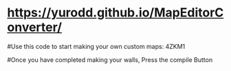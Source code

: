 # https://yurodd.github.io/MapEditorConverter/


#Use this code to start making your own custom maps: 4ZKM1

#Once you have completed making your walls, Press the compile Button
